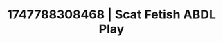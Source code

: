 ---
categories:
- VR porn
- Dark fantasy erotica
- Digital dominatrix
- Tan line fetish
- Flirty smirk
image: /assets/images/1747788308468.jpg
layout: post
seo:
  description: Featured content with premium ABDL Play, Scat Fetish. HD images available.
  keywords: ABDL Play, Scat Fetish
  og_image: /assets/images/1747788308468.jpg
  schema_type: VisualArtwork
tags:
- ABDL Play
- Scat Fetish
- '#1747788308468'
title: 1747788308468 | Scat Fetish ABDL Play
---
